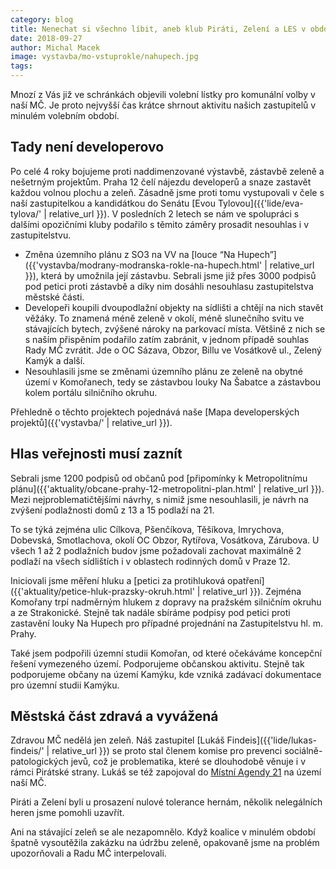 ```yaml
---
category: blog
title: Nenechat si všechno líbit, aneb klub Piráti, Zelení a LES v období 2014-2018
date: 2018-09-27
author: Michal Macek
image: vystavba/mo-vstuprokle/nahupech.jpg
tags:
---
```


Mnozí z Vás již ve schránkách objevili volební lístky pro komunální volby v naší MČ. Je proto nejvyšší čas krátce shrnout aktivitu našich zastupitelů v minulém volebním období.

## Tady není developerovo
Po celé 4 roky bojujeme proti naddimenzované výstavbě, zástavbě zeleně a nešetrným projektům. Praha 12 čelí nájezdu developerů a snaze zastavět každou volnou plochu a zeleň. Zásadně jsme proti tomu vystupovali v čele s naší zastupitelkou a kandidátkou do Senátu [Evou Tylovou]({{'lide/eva-tylova/' | relative_url }}). V posledních 2 letech se nám ve spolupráci s dalšími opozičními kluby podařilo s těmito záměry prosadit nesouhlas i v zastupitelstvu.

* Změna územního plánu z SO3 na VV na [louce “Na Hupech”]({{'vystavba/modrany-modranska-rokle-na-hupech.html' | relative_url }}), která by umožnila její zástavbu. Sebrali jsme již přes 3000 podpisů pod petici proti zástavbě a díky nim dosáhli nesouhlasu zastupitelstva městské části.
* Developeři koupili dvoupodlažní objekty na sídlišti a chtějí na nich stavět věžáky. To znamená méně zeleně v okolí, méně slunečního svitu ve stávajících bytech, zvýšené nároky na parkovací místa. Většině z nich se s naším přispěním podařilo zatím zabránit, v jednom případě souhlas Rady MČ zvrátit. Jde o OC Sázava, Obzor, Billu ve Vosátkově ul., Zelený Kamýk a další.
* Nesouhlasili jsme se změnami územního plánu ze zeleně na obytné území v Komořanech, tedy se zástavbou louky Na Šabatce a zástavbou kolem portálu silničního okruhu.

Přehledně o těchto projektech pojednává naše [Mapa developerských projektů]({{'vystavba/' | relative_url }}).

## Hlas veřejnosti musí zaznít

Sebrali jsme 1200 podpisů od občanů pod [připomínky k Metropolitnímu plánu]({{'aktuality/obcane-prahy-12-metropolitni-plan.html' | relative_url }}). Mezi nejproblematičtějšími návrhy, s nimiž jsme nesouhlasili, je návrh na zvýšení podlažnosti domů z 13 a 15 podlaží na 21.

To se týká zejména ulic Cílkova, Pšenčíkova, Těšíkova, Imrychova, Dobevská, Smotlachova, okolí OC Obzor, Rytířova, Vosátkova, Zárubova. U všech 1 až 2 podlažních budov jsme požadovali zachovat maximálně 2 podlaží na všech sídlištích i v oblastech rodinných domů v Praze 12.

Iniciovali jsme měření hluku a [petici za protihluková opatření]({{'aktuality/petice-hluk-prazsky-okruh.html' | relative_url }}). Zejména Komořany trpí nadměrným hlukem z dopravy na pražském silničním okruhu a ze Strakonické. Stejně tak nadále sbíráme podpisy pod petici proti zastavění louky Na Hupech pro případné projednání na Zastupitelstvu hl. m. Prahy.

Také jsem podpořili územní studii Komořan, od které očekáváme koncepční řešení vymezeného území. Podporujeme občanskou aktivitu. Stejně tak podporujeme občany na území Kamýku, kde vzniká zadávací dokumentace pro územní studii Kamýku.

## Městská část zdravá a vyvážená

Zdravou MČ nedělá jen zeleň. Náš zastupitel [Lukáš Findeis]({{'lide/lukas-findeis/' | relative_url }}) se proto stal členem komise pro prevenci sociálně-patologických jevů, což je problematika, které se dlouhodobě věnuje i v rámci Pirátské strany. Lukáš se též zapojoval do [Místní Agendy 21](https://www.praha12.cz/mistni-agenda-21/ds-1323/p1=9256) na území naší MČ.

Piráti a Zelení byli u prosazení nulové tolerance hernám, několik nelegálních heren jsme pomohli uzavřít.

Ani na stávající zeleň se ale nezapomnělo. Když koalice v minulém období špatně vysoutěžila zakázku na údržbu zeleně, opakovaně jsme na problém upozorňovali a Radu MČ interpelovali.

